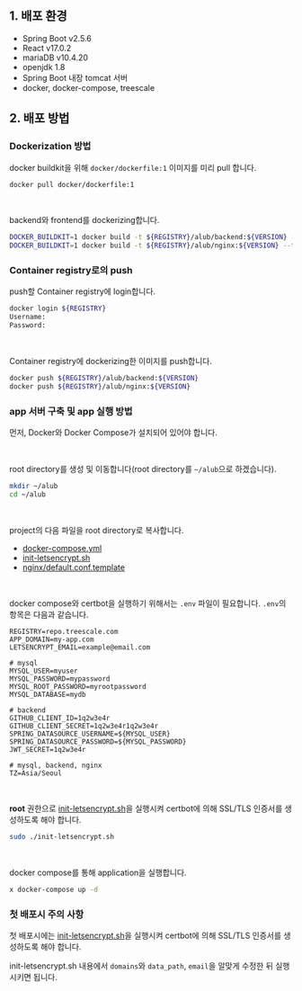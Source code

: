 ## 1. 배포 환경
- Spring Boot v2.5.6
- React v17.0.2
- mariaDB v10.4.20
- openjdk 1.8
- Spring Boot 내장 tomcat 서버
- docker, docker-compose, treescale


## 2. 배포 방법
### Dockerization 방법

docker buildkit을 위해 `docker/dockerfile:1` 이미지를 미리 pull 합니다.

```sh
docker pull docker/dockerfile:1
```

<br>

backend와 frontend를 dockerizing합니다.

```sh
DOCKER_BUILDKIT=1 docker build -t ${REGISTRY}/alub/backend:${VERSION} --target prod ./backend
DOCKER_BUILDKIT=1 docker build -t ${REGISTRY}/alub/nginx:${VERSION} --target prod ./frontend/web
```



### Container registry로의 push

push할 Container registry에 login합니다.

```sh
docker login ${REGISTRY}
Username: 
Password: 
```

<br>

Container registry에 dockerizing한 이미지를 push합니다.

```sh
docker push ${REGISTRY}/alub/backend:${VERSION}
docker push ${REGISTRY}/alub/nginx:${VERSION}
```



### app 서버 구축 및 app 실행 방법

먼저, Docker와 Docker Compose가 설치되어 있어야 합니다.

<br>

root directory를 생성 및 이동합니다(root directory를 `~/alub`으로 하겠습니다).

```sh
mkdir ~/alub
cd ~/alub
```

<br>

project의 다음 파일을 root directory로 복사합니다.

- [docker-compose.yml](./docker-compose.yml)
- [init-letsencrypt.sh](./init-letsencrypt.sh)
- [nginx/default.conf.template](nginx/default.conf.template)


<br>

docker compose와 certbot을 실행하기 위해서는 `.env` 파일이 필요합니다. `.env`의 항목은 다음과 같습니다.

```env
REGISTRY=repo.treescale.com
APP_DOMAIN=my-app.com
LETSENCRYPT_EMAIL=example@email.com

# mysql
MYSQL_USER=myuser
MYSQL_PASSWORD=mypassword
MYSQL_ROOT_PASSWORD=myrootpassword
MYSQL_DATABASE=mydb

# backend
GITHUB_CLIENT_ID=1q2w3e4r
GITHUB_CLIENT_SECRET=1q2w3e4r1q2w3e4r
SPRING_DATASOURCE_USERNAME=${MYSQL_USER}
SPRING_DATASOURCE_PASSWORD=${MYSQL_PASSWORD}
JWT_SECRET=1q2w3e4r

# mysql, backend, nginx
TZ=Asia/Seoul
```

<br>

**root** 권한으로 [init-letsencrypt.sh](./init-letsencrypt.sh)을 실행시켜 certbot에 의해 SSL/TLS 인증서를 생성하도록 해야 합니다.

```sh
sudo ./init-letsencrypt.sh
```

<br>

docker compose를 통해 application을 실행합니다.

```sh
x docker-compose up -d
```



### 첫 배포시 주의 사항

첫 배포시에는 [init-letsencrypt.sh](./init-letsencrypt.sh)을 실행시켜 certbot에 의해 SSL/TLS 인증서를 생성하도록 해야 합니다.

init-letsencrypt.sh 내용에서 `domains`와 `data_path`, `email`을 알맞게 수정한 뒤 실행시키면 됩니다.




